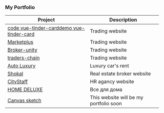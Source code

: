 ### My Portfolio

<table>
  <thead>
    <tr>
      <th>Project</th>
      <th>Description</th>
    </tr>
  </thead>
  <tbody>
      <tr>
        <td>
        <a href="https://github.com/deestan777/vue-tinder-card/">code vue-tinder-card</a><a href="https://deestan.kosa4evka.org">demo vue-tinder-card</a>
        </td>
        <td>
        Trading website
        </td>
    </tr>
    <tr>
      <td>
        <a href="https://deestan777.github.io/marketplus/">Marketplus</a>
      </td>
      <td>
        Trading website
      </td>
    </tr>
    <tr>
      <td>
        <a href="https://deestan777.github.io/broker-unity/">Broker-unity</a>
      </td>
      <td>
       Trading website
      </td>
    </tr>
    <tr>
      <td>
        <a href="https://deestan777.github.io/traders-chain/">traders-chain</a>
      </td>
      <td>
       Trading website
      </td>
    </tr>
    <tr>
      <td>
        <a href="https://auto-luxury.com/">Auto Luxury</a>
      </td>
      <td>
        Luxury car's rent 
      </td>
    </tr>
    <tr>
      <td>
        <a href="https://shokal.kiev.ua/">Shokal</a>
      </td>
      <td>
        Real estate broker website
      </td>
    </tr>
    <tr>
      <td>
        <a href="http://citystaff.com.ua/">CityStaff</a>
      </td>
      <td>
        HR agancy website
      </td>
    </tr>
        <tr>
      <td>
        <a href="https://homedeluxe.com.ua/">HOME DELUXE</a>
      </td>
      <td>
        Все для дома 
      </td>
    </tr>
    <tr>
      <td>
        <a href="http://diana.kosa4evka.org/">Canvas sketch</a>
      </td>
      <td>
                                             This website will be my portfolio soon
      </td>
    </tr>
  </tbody>
</table>
